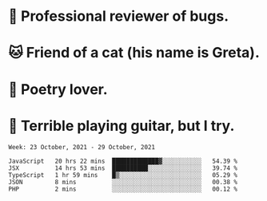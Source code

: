 # 🐛 Professional reviewer of bugs.
# 🐱 Friend of a cat (his name is Greta).
# 📜 Poetry lover.
# 🎸 Terrible playing guitar, but I try.

<!--START_SECTION:waka-->
```text
Week: 23 October, 2021 - 29 October, 2021

JavaScript   20 hrs 22 mins  █████████████▓░░░░░░░░░░░   54.39 % 
JSX          14 hrs 53 mins  ██████████░░░░░░░░░░░░░░░   39.74 % 
TypeScript   1 hr 59 mins    █▒░░░░░░░░░░░░░░░░░░░░░░░   05.29 % 
JSON         8 mins          ░░░░░░░░░░░░░░░░░░░░░░░░░   00.38 % 
PHP          2 mins          ░░░░░░░░░░░░░░░░░░░░░░░░░   00.12 % 
```
<!--END_SECTION:waka-->
